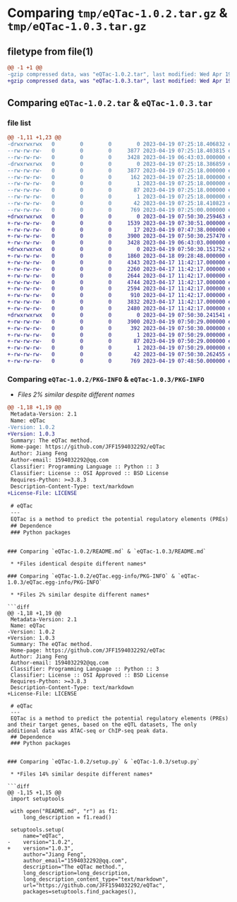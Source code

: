 # Comparing `tmp/eQTac-1.0.2.tar.gz` & `tmp/eQTac-1.0.3.tar.gz`

## filetype from file(1)

```diff
@@ -1 +1 @@
-gzip compressed data, was "eQTac-1.0.2.tar", last modified: Wed Apr 19 07:25:18 2023, max compression
+gzip compressed data, was "eQTac-1.0.3.tar", last modified: Wed Apr 19 07:50:30 2023, max compression
```

## Comparing `eQTac-1.0.2.tar` & `eQTac-1.0.3.tar`

### file list

```diff
@@ -1,11 +1,23 @@
-drwxrwxrwx   0        0        0        0 2023-04-19 07:25:18.406832 eQTac-1.0.2/
--rw-rw-rw-   0        0        0     3877 2023-04-19 07:25:18.403815 eQTac-1.0.2/PKG-INFO
--rw-rw-rw-   0        0        0     3428 2023-04-19 06:43:03.000000 eQTac-1.0.2/README.md
-drwxrwxrwx   0        0        0        0 2023-04-19 07:25:18.386859 eQTac-1.0.2/eQTac.egg-info/
--rw-rw-rw-   0        0        0     3877 2023-04-19 07:25:18.000000 eQTac-1.0.2/eQTac.egg-info/PKG-INFO
--rw-rw-rw-   0        0        0      162 2023-04-19 07:25:18.000000 eQTac-1.0.2/eQTac.egg-info/SOURCES.txt
--rw-rw-rw-   0        0        0        1 2023-04-19 07:25:18.000000 eQTac-1.0.2/eQTac.egg-info/dependency_links.txt
--rw-rw-rw-   0        0        0       87 2023-04-19 07:25:18.000000 eQTac-1.0.2/eQTac.egg-info/requires.txt
--rw-rw-rw-   0        0        0        1 2023-04-19 07:25:18.000000 eQTac-1.0.2/eQTac.egg-info/top_level.txt
--rw-rw-rw-   0        0        0       42 2023-04-19 07:25:18.410823 eQTac-1.0.2/setup.cfg
--rw-rw-rw-   0        0        0      769 2023-04-19 07:25:00.000000 eQTac-1.0.2/setup.py
+drwxrwxrwx   0        0        0        0 2023-04-19 07:50:30.259463 eQTac-1.0.3/
+-rw-rw-rw-   0        0        0     1539 2023-04-19 07:30:51.000000 eQTac-1.0.3/LICENSE
+-rw-rw-rw-   0        0        0       17 2023-04-19 07:47:38.000000 eQTac-1.0.3/MANIFEST.in
+-rw-rw-rw-   0        0        0     3900 2023-04-19 07:50:30.257470 eQTac-1.0.3/PKG-INFO
+-rw-rw-rw-   0        0        0     3428 2023-04-19 06:43:03.000000 eQTac-1.0.3/README.md
+drwxrwxrwx   0        0        0        0 2023-04-19 07:50:30.151752 eQTac-1.0.3/eQTac/
+-rw-rw-rw-   0        0        0     1860 2023-04-18 09:28:48.000000 eQTac-1.0.3/eQTac/control_FDR.py
+-rw-rw-rw-   0        0        0     4343 2023-04-17 11:42:17.000000 eQTac-1.0.3/eQTac/eQTac_correlation.py
+-rw-rw-rw-   0        0        0     2260 2023-04-17 11:42:17.000000 eQTac-1.0.3/eQTac/eQTac_permutation.py
+-rw-rw-rw-   0        0        0     2644 2023-04-17 11:42:17.000000 eQTac-1.0.3/eQTac/filter_bkg.py
+-rw-rw-rw-   0        0        0     4744 2023-04-17 11:42:17.000000 eQTac-1.0.3/eQTac/generate_PRE.py
+-rw-rw-rw-   0        0        0     2594 2023-04-17 11:42:17.000000 eQTac-1.0.3/eQTac/generate_mut_fa.py
+-rw-rw-rw-   0        0        0      910 2023-04-17 11:42:17.000000 eQTac-1.0.3/eQTac/generate_snp_dict.py
+-rw-rw-rw-   0        0        0     3832 2023-04-17 11:42:17.000000 eQTac-1.0.3/eQTac/geno2score.py
+-rw-rw-rw-   0        0        0     2480 2023-04-17 11:42:17.000000 eQTac-1.0.3/eQTac/get_nullseq.py
+drwxrwxrwx   0        0        0        0 2023-04-19 07:50:30.241541 eQTac-1.0.3/eQTac.egg-info/
+-rw-rw-rw-   0        0        0     3900 2023-04-19 07:50:29.000000 eQTac-1.0.3/eQTac.egg-info/PKG-INFO
+-rw-rw-rw-   0        0        0      392 2023-04-19 07:50:30.000000 eQTac-1.0.3/eQTac.egg-info/SOURCES.txt
+-rw-rw-rw-   0        0        0        1 2023-04-19 07:50:29.000000 eQTac-1.0.3/eQTac.egg-info/dependency_links.txt
+-rw-rw-rw-   0        0        0       87 2023-04-19 07:50:29.000000 eQTac-1.0.3/eQTac.egg-info/requires.txt
+-rw-rw-rw-   0        0        0        1 2023-04-19 07:50:29.000000 eQTac-1.0.3/eQTac.egg-info/top_level.txt
+-rw-rw-rw-   0        0        0       42 2023-04-19 07:50:30.262455 eQTac-1.0.3/setup.cfg
+-rw-rw-rw-   0        0        0      769 2023-04-19 07:48:50.000000 eQTac-1.0.3/setup.py
```

### Comparing `eQTac-1.0.2/PKG-INFO` & `eQTac-1.0.3/PKG-INFO`

 * *Files 2% similar despite different names*

```diff
@@ -1,18 +1,19 @@
 Metadata-Version: 2.1
 Name: eQTac
-Version: 1.0.2
+Version: 1.0.3
 Summary: The eQTac method.
 Home-page: https://github.com/JFF1594032292/eQTac
 Author: Jiang Feng
 Author-email: 1594032292@qq.com
 Classifier: Programming Language :: Python :: 3
 Classifier: License :: OSI Approved :: BSD License
 Requires-Python: >=3.8.3
 Description-Content-Type: text/markdown
+License-File: LICENSE
 
 # eQTac
 ---
 EQTac is a method to predict the potential regulatory elements (PREs) and their target genes, based on the eQTL datasets, The only additional data was ATAC-seq or ChIP-seq peak data. 
 ## Dependence
 ### Python packages
 ```
```

### Comparing `eQTac-1.0.2/README.md` & `eQTac-1.0.3/README.md`

 * *Files identical despite different names*

### Comparing `eQTac-1.0.2/eQTac.egg-info/PKG-INFO` & `eQTac-1.0.3/eQTac.egg-info/PKG-INFO`

 * *Files 2% similar despite different names*

```diff
@@ -1,18 +1,19 @@
 Metadata-Version: 2.1
 Name: eQTac
-Version: 1.0.2
+Version: 1.0.3
 Summary: The eQTac method.
 Home-page: https://github.com/JFF1594032292/eQTac
 Author: Jiang Feng
 Author-email: 1594032292@qq.com
 Classifier: Programming Language :: Python :: 3
 Classifier: License :: OSI Approved :: BSD License
 Requires-Python: >=3.8.3
 Description-Content-Type: text/markdown
+License-File: LICENSE
 
 # eQTac
 ---
 EQTac is a method to predict the potential regulatory elements (PREs) and their target genes, based on the eQTL datasets, The only additional data was ATAC-seq or ChIP-seq peak data. 
 ## Dependence
 ### Python packages
 ```
```

### Comparing `eQTac-1.0.2/setup.py` & `eQTac-1.0.3/setup.py`

 * *Files 14% similar despite different names*

```diff
@@ -1,15 +1,15 @@
 import setuptools
 
 with open("README.md", "r") as f1:
     long_description = f1.read()
 
 setuptools.setup(
     name="eQTac",
-    version="1.0.2",
+    version="1.0.3",
     author="Jiang Feng",
     author_email="1594032292@qq.com",
     description="The eQTac method.",
     long_description=long_description,
     long_description_content_type="text/markdown",
     url="https://github.com/JFF1594032292/eQTac",
     packages=setuptools.find_packages(),
```

